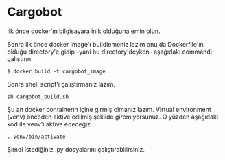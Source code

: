 # Cargobot

İlk önce docker'ın bilgisayara inik olduğuna emin olun.

Sonra ilk önce docker image'ı buildlemeniz lazım onu da Dockerfile'ın olduğu directory'e gidip -yani bu directory'deyken- aşağıdaki commandi çalıştırın.

```
$ docker build -t cargobot_image .
```

Sonra shell script'i çalıştırmanız lazım.

```
sh cargobot_build.sh
```

Şu an docker containerın içine girmiş olmanız lazım. Virtual environment (venv) önceden aktive edilmiş şekilde giremiyorsunuz. O yüzden aşağıdaki kod ile venv'i aktive edeceğiz.

```
. venv/bin/activate
```

Şimdi istediğiniz .py dosyalarını çalıştırabilirsiniz.
